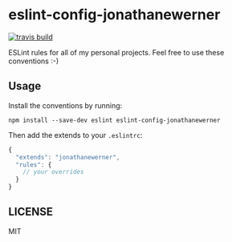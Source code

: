 # eslint-config-jonathanewerner

[![travis build](https://img.shields.io/travis/jonathanewerner/eslint-config-jonathanewerner.svg?style=flat-square)](https://travis-ci.org/jonathanewerner/eslint-config-jonathanewerner)

ESLint rules for all of my personal projects. Feel free to use these conventions :-)


## Usage

Install the conventions by running:

```
npm install --save-dev eslint eslint-config-jonathanewerner
```

Then add the extends to your `.eslintrc`:

```javascript
{
  "extends": "jonathanewerner",
  "rules": {
    // your overrides
  }
}
```

## LICENSE

MIT

